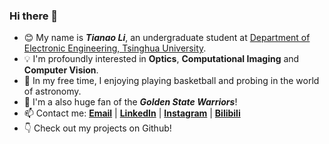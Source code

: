 ### Hi there 👋

<!--
**Lukeli0425/Lukeli0425** is a ✨ _special_ ✨ repository because its `README.md` (this file) appears on your GitHub profile.

Here are some ideas to get you started:

- 🔭 I’m currently working on ...
- 🌱 I’m currently learning ...
- 👯 I’m looking to collaborate on ...
- 🤔 I’m looking for help with ...
- 💬 Ask me about ...
- 📫 How to reach me: ...
- 😄 Pronouns: ...
- ⚡ Fun fact: ...
-->

- 😊 My name is ***Tianao Li***, an undergraduate student at [Department of Electronic Engineering, Tsinghua University](https://www.ee.tsinghua.edu.cn/en/). 
- 💡 I'm profoundly interested in **Optics**, **Computational Imaging** and **Computer Vision**.
- 🔭 In my free time, I enjoying playing basketball and probing in the world of astronomy.
- 🏀 I'm a also huge fan of the ***Golden State Warriors***!
- 📫 Contact me: [**Email**](mailto:lta19@mails.tsinghua.edu.cn) | [**LinkedIn**](https://www.linkedin.com/in/tianao-li-596997227/) | [**Instagram**](https://www.instagram.com/bouncyluke/) | [**Bilibili**](https://space.bilibili.com/94808364)
- 👇 Check out my projects on Github!